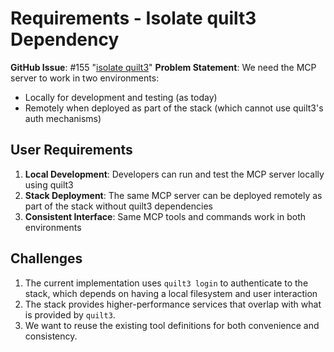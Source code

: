 <!-- markdownlint-disable MD013 -->
# Requirements - Isolate quilt3 Dependency

**GitHub Issue**: #155 "[isolate quilt3](https://github.com/quiltdata/quilt-mcp-server/issues/155)"
**Problem Statement**: We need the MCP server to work in two environments:

- Locally for development and testing (as today)
- Remotely when deployed as part of the stack (which cannot use quilt3's auth mechanisms)

## User Requirements

1. **Local Development**: Developers can run and test the MCP server locally using quilt3
2. **Stack Deployment**: The same MCP server can be deployed remotely as part of the stack without quilt3 dependencies
3. **Consistent Interface**: Same MCP tools and commands work in both environments

## Challenges

1. The current implementation uses `quilt3 login` to authenticate to the stack, which depends on having a local filesystem and user interaction
2. The stack provides higher-performance services that overlap with what is provided by `quilt3`.
3. We want to reuse the existing tool definitions for both convenience and consistency.
